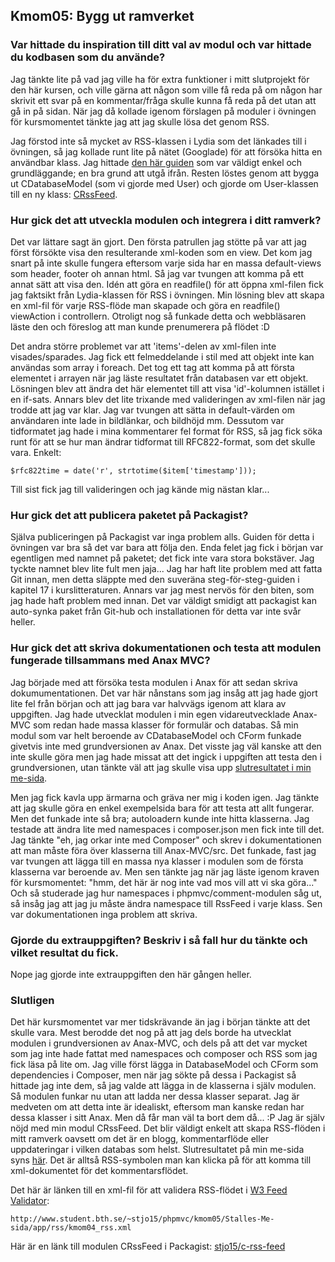 
 
Kmom05: Bygg ut ramverket
------------------------------------

### Var hittade du inspiration till ditt val av modul och var hittade du kodbasen som du använde? ###

Jag tänkte lite på vad jag ville ha för extra funktioner i mitt slutprojekt för den här kursen, 
och ville gärna att någon som ville få reda på om någon har skrivit ett svar på en kommentar/fråga 
skulle kunna få reda på det utan att gå in på sidan. När jag då kollade igenom förslagen
på moduler i övningen för kursmomentet tänkte jag att jag skulle lösa det genom RSS.

Jag förstod inte så mycket av RSS-klassen i Lydia som det länkades till i övningen,
så jag kollade runt lite på nätet (Googlade) för att försöka hitta en användbar klass.
Jag hittade [den här guiden](http://www.webreference.com/authoring/languages/xml/rss/custom_feeds/index.html)
som var väldigt enkel och grundläggande; en bra grund att utgå ifrån. Resten löstes 
genom att bygga ut CDatabaseModel (som vi gjorde med User) och gjorde om User-klassen
till en ny klass: [CRssFeed](https://github.com/stjo15/CRssFeed). 

### Hur gick det att utveckla modulen och integrera i ditt ramverk? ###

Det var lättare sagt än gjort. Den första patrullen jag stötte på var att jag först 
försökte visa den resulterande xml-koden som en view. Det kom jag snart på inte skulle
fungera eftersom varje sida har en massa default-views som header, footer oh annan html.
Så jag var tvungen att komma på ett annat sätt att visa den. Idén att göra en readfile()
för att öppna xml-filen fick jag faktsikt från Lydia-klassen för RSS i övningen. Min lösning
blev att skapa en xml-fil för varje RSS-flöde man skapade och göra en readfile() viewAction i controllern. 
Otroligt nog så funkade detta och webbläsaren läste den och föreslog att man kunde prenumerera på flödet :D

Det andra större problemet var att 'items'-delen av xml-filen inte visades/sparades. 
Jag fick ett felmeddelande i stil med att objekt inte kan användas som array i foreach.
Det tog ett tag att komma på att första elementet i arrayen när jag läste resultatet från 
databasen var ett objekt. Lösningen blev att ändra det här elementet till att visa 'id'-kolumnen
istället i en if-sats. Annars blev det lite trixande med valideringen av xml-filen
när jag trodde att jag var klar. Jag var tvungen att sätta in default-värden om användaren 
inte lade in bildlänkar, och bildhöjd mm. Dessutom var tidformatet jag hade i mina kommentarer fel
format för RSS, så jag fick söka runt för att se hur man ändrar tidformat till RFC822-format, som
det skulle vara. Enkelt: 

    $rfc822time = date('r', strtotime($item['timestamp']));
    
Till sist fick jag till valideringen och jag kände mig nästan klar...

### Hur gick det att publicera paketet på Packagist? ###

Själva publiceringen på Packagist var inga problem alls. Guiden för detta i övningen var bra 
så det var bara att följa den. Enda felet jag fick i början var egentligen med namnet på
paketet; det fick inte vara stora bokstäver. Jag tyckte namnet blev lite fult men jaja...
Jag har haft lite problem med att fatta Git innan, men detta släppte med den suveräna 
steg-för-steg-guiden i kapitel 17 i kurslitteraturen.
Annars var jag mest nervös för den biten, som jag hade haft problem med innan. 
Det var väldigt smidigt att packagist kan auto-synka paket från Git-hub och installationen 
för detta var inte svår heller. 

### Hur gick det att skriva dokumentationen och testa att modulen fungerade tillsammans med Anax MVC? ###

Jag började med att försöka testa modulen i Anax för att sedan skriva dokumumentationen. 
Det var här nånstans som jag insåg att jag hade gjort lite fel från början och att jag bara 
var halvvägs igenom att klara av uppgiften. Jag hade utvecklat modulen i min egen vidareutvecklade
Anax-MVC som redan hade massa klasser för formulär och databas. Så min modul som var helt beroende 
av CDatabaseModel och CForm funkade givetvis inte med grundversionen av Anax. Det visste 
jag väl kanske att den inte skulle göra men jag hade missat att det ingick i uppgiften 
att testa den i grundversionen, utan tänkte väl att jag skulle visa upp [slutresultatet 
i min me-sida](http://www.student.bth.se/~stjo15/phpmvc/kmom05/Stalles-Me-sida/webroot/rss). 

Men jag fick kavla upp ärmarna och gräva ner mig i koden igen. Jag tänkte att jag skulle göra en enkel
exempelsida bara för att testa att allt fungerar. Men det funkade inte så bra; autoloadern kunde
inte hitta klasserna. Jag testade att ändra lite med namespaces i composer.json men fick inte till det. 
Jag tänkte "eh, jag orkar inte med Composer" och skrev i dokumentationen att man måste föra över klasserna
till Anax-MVC/src. Det funkade, fast jag var tvungen att lägga till en massa nya klasser i modulen som 
de första klasserna var beroende av. Men sen tänkte jag när jag läste igenom kraven för kursmomentet:
"hmm, det här är nog inte vad mos vill att vi ska göra..." Och så studerade jag hur namespaces
i phpmvc/comment-modulen såg ut, så insåg jag att jag ju måste ändra namespace till RssFeed i varje klass.
Sen var dokumentationen inga problem att skriva.

### Gjorde du extrauppgiften? Beskriv i så fall hur du tänkte och vilket resultat du fick. ###

Nope jag gjorde inte extrauppgiften den här gången heller. 

### Slutligen ###

Det här kursmomentet var mer tidskrävande än jag i början tänkte att det skulle vara.
Mest berodde det nog på att jag dels borde ha utvecklat modulen i grundversionen av Anax-MVC, 
och dels på att det var mycket som jag inte hade fattat med namespaces och composer och RSS
som jag fick läsa på lite om. Jag ville först lägga in DatabaseModel och CForm som dependencies 
i Composer, men när jag sökte på dessa i Packagist så hittade jag inte dem, så jag valde att lägga
in de klasserna i själv modulen. Så modulen funkar nu utan att ladda ner dessa klasser separat.
Jag är medveten om att detta inte är idealiskt, eftersom man kanske redan har dessa klasser 
i sitt Anax. Men då får man väl ta bort dem då... :P
Jag är själv nöjd med min modul CRssFeed. Det blir väldigt enkelt att skapa RSS-flöden
i mitt ramverk oavsett om det är en blogg, kommentarflöde eller uppdateringar i vilken
databas som helst. Slutresultatet på min me-sida syns 
[här](http://www.student.bth.se/~stjo15/phpmvc/kmom05/Stalles-Me-sida/webroot/kmom04).
Det är alltså RSS-symbolen man kan klicka på för att komma till xml-dokumentet för
det kommentarsflödet.

Det här är länken till en xml-fil för att validera RSS-flödet i [W3 Feed Validator](https://validator.w3.org/feed/):
    
    http://www.student.bth.se/~stjo15/phpmvc/kmom05/Stalles-Me-sida/app/rss/kmom04_rss.xml
    
Här är en länk till modulen CRssFeed i Packagist: [stjo15/c-rss-feed](https://packagist.org/packages/stjo15/c-rss-feed)

 
